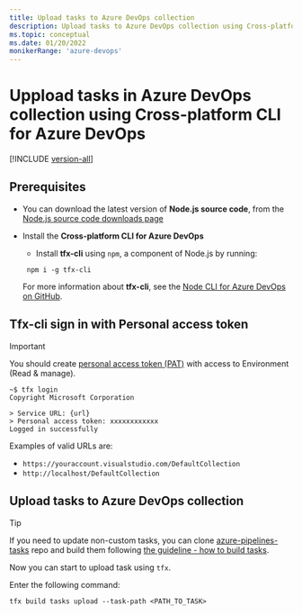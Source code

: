 ```yaml
---
title: Upload tasks to Azure DevOps collection
description: Upload tasks to Azure DevOps collection using Cross-platform CLI for Azure DevOps
ms.topic: conceptual 
ms.date: 01/20/2022
monikerRange: 'azure-devops'
---
```


# Uppload tasks in Azure DevOps collection using Cross-platform CLI for Azure DevOps

[!INCLUDE [version-all](../../includes/version-all.md)]

## Prerequisites

- You can download the latest version of **Node.js source code**, from the [Node.js source code downloads page](https://nodejs.org/en/download/)
- Install the **Cross-platform CLI for Azure DevOps**
  - Install **tfx-cli** using `npm`, a component of Node.js by running:

   ```no-highlight
    npm i -g tfx-cli 
   ```

    For more information about **tfx-cli**, see the [Node CLI for Azure DevOps on GitHub](https://github.com/Microsoft/tfs-cli).

## Tfx-cli sign in with Personal access token

> [!IMPORTANT]
> You should create [personal access token (PAT)](../../organizations/accounts/use-personal-access-tokens-to-authenticate.md) with access to Environment (Read & manage).


```
~$ tfx login
Copyright Microsoft Corporation

> Service URL: {url}
> Personal access token: xxxxxxxxxxxx
Logged in successfully
```

Examples of valid URLs are:

- `https://youraccount.visualstudio.com/DefaultCollection`
- `http://localhost/DefaultCollection`

## Upload tasks to Azure DevOps collection

> [!TIP]
> If you need to update non-custom tasks, you can clone [azure-pipelines-tasks](https://github.com/microsoft/azure-pipelines-tasks) repo and build them following [the guideline - how to build tasks](https://github.com/microsoft/azure-pipelines-tasks/blob/master/docs/contribute.md#install-dependencies).

Now you can start to upload task using `tfx`.

Enter the following command:

```no-highlight
tfx build tasks upload --task-path <PATH_TO_TASK>
```